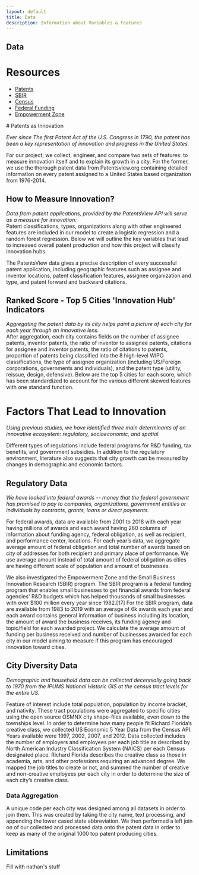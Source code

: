 ```yaml
---
layout: default
title: Data
description: Information about Variables & Features
---
```

## Data
<style>
.column {
  float: left;
  width: 33%;
  padding: 5px;
}

.row::after {
  content: "";
  clear: both;
  display: table;

</style>

# Resources
<ul>
  <li><a href="https://github.com/rohuniyer/a_story_of_cities_and_patents">Patents</a></li>
  <li><a href="https://github.com/rohuniyer/a_story_of_cities_and_patents">SBIR</a></li>
  <li><a href="https://github.com/rohuniyer/a_story_of_cities_and_patents">Census</a></li>
  <li><a href="https://github.com/rohuniyer/a_story_of_cities_and_patents">Federal Funding</a></li>
  <li><a href="https://github.com/rohuniyer/a_story_of_cities_and_patents">Empowerment Zone</a></li>
</ul>
# Patents as Innovation

<i>Ever since The first Patent Act of the U.S. Congress in 1790, the patent has been a key representation of innovation and progress in the United States.</i>

<p>For our project, we collect, engineer, and compare two sets of features: to measure innovation itself and to explain its growth in a city. For the former, we use the thorough patent data from Patentsview.org containing detailed information on every patent assigned to a United States based organization from 1976-2014.</p>

## How to Measure Innovation?
<p><i>Data from patent applications, provided by the PatentsView API will serve as a measure for innovation:</i>

<br>
Patent classifications, types, organizations along with other engineered features are included in our model to create a logistic regression and a random forest regression. Below we will outline the key variables that lead to increased overall patent production and how this project will classify innovation hubs.

The PatentsView data gives a precise description of every successful patent application, including geographic features such as assignee and inventor locations, patent classification features, assignee organization and type, and patent forward and backward citations.</p>

## Ranked Score - Top 5 Cities 'Innovation Hub' Indicators

<p><i>Aggregating the patent data by its city helps paint a picture of each city for each year through an innovative lens.</i>

<br>
 After aggregation, each city contains fields on the number of assignee patents, inventor patents, the ratio of inventor to assignee patents, citations for assignee and inventor patents, the ratio of citations to patents, proportion of patents being classified into the 8 high-level WIPO classifications, the type of assignee organization (including US/Foreign corporations, governments and individuals), and the patent type (utility, reissue, design, defensive). Below are the top 5 cities for each score, which has been standardized to account for the various different skewed features with one standard function.</p>


# Factors That Lead to Innovation

_Using previous studies, we have identified three main determinants of an innovative ecosystem: regulatory, socioeconomic, and spatial._

<p>Different types of regulations include federal programs for R&D funding, tax benefits, and government subsidies. In addition to the regulatory environment, literature also suggests that city growth can be measured by changes in demographic and economic factors.</p>

## Regulatory Data

_We have looked into federal awards -- money that the federal government has promised to pay to companies, organizations, government entities or individuals by contracts, grants, loans or direct payments._
<br>
<p> For federal awards, data are available from 2001 to 2018 with each year having millions of awards and each award having 260 columns of information about funding agency, federal obligation, as well as recipient, and performance center, locations.
For each year’s data, we aggregate average amount of federal obligation and total number of awards based on city of addresses for both recipient and primary place of performance. We use average amount instead of total amount of federal obligation as cities are having different scale of population and amount of businesses.</p>

<p>We also investigated the Empowerment Zone and the Small Business Innovation Research (SBIR) program. The SBIR program is a federal funding program that enables small businesses to get financial awards from federal agencies' R&D budgets which has helped thousands of small businesses with over $100 million every year since 1982.[17] For the SBIR program, data are available from 1983 to 2019 with an average of 6k awards each year and each award contains general information of business including its location, the amount of award the business receives, its funding agency and topic/field for each awarded project. We calculate the average amount of funding per business received and number of businesses awarded for each city in our model aiming to measure if this program has encouraged innovation toward cities. </p>

## City Diversity Data

_Demographic and household data can be collected decennially going back to 1970 from the IPUMS National Historic GIS at the census tract levels for the entire US._
<br>
<p>Feature of interest include total population, population by income bracket, and nativity. These tract populations were aggregated to specific cities using the open source OSMNX city shape-files available,  even down to the townships level.
In order to determine how many people fit Richard Florida’s creative class, we collected US Economic 5 Year Data from the Census API. Years available were 1997, 2002, 2007, and 2012. Data collected includes the number of employers and employees per each job title as described by North American Industry Classification System (NAICS) per each Census designated place. Richard Florida describes the creative class as those in academia, arts, and other professions requiring an advanced degree. We mapped the job titles to create or not, and summed the number of creative and non-creative employees per each city in order to determine the size of each city’s creative class.</p>

### Data Aggregation

<p>A unique code per each city was designed among all datasets in order to join them. This was created by taking the city name, text processing, and appending the lower cased state abbreviation. We then performed a left join on of our collected and processed data onto the patent data in order to keep as many of the original 1000 top patent producing cities. </p>

## Limitations

<p> Fill with nathan's stuff</p>
